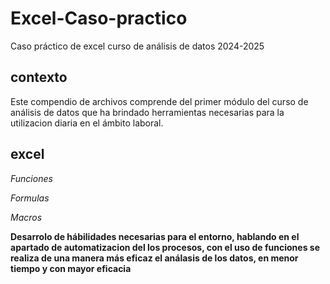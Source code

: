 # Excel-Caso-practico
Caso práctico de excel curso de análisis de datos 2024-2025
## contexto
Este compendio de archivos comprende del primer módulo del curso de análisis de datos que ha brindado herramientas necesarias para la utilizacion diaria en el ámbito laboral.
## excel
_Funciones_

_Formulas_

_Macros_

**Desarrolo de hábilidades necesarias para el entorno, hablando en el apartado de automatizacion del los procesos, con el uso de funciones se realiza de una manera más eficaz el análasis de los datos, en menor tiempo y con mayor eficacia**
